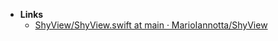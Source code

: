 - **Links**
	- [ShyView/ShyView.swift at main · MarioIannotta/ShyView](https://github.com/MarioIannotta/ShyView/blob/main/ShyView/ShyView.swift)
